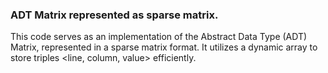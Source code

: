 ### ADT Matrix represented as sparse matrix.

This code serves as an implementation of the Abstract Data Type (ADT) Matrix, represented in a sparse matrix format. It utilizes a dynamic array to store triples <line, column, value> efficiently.